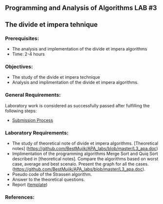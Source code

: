 ## Programming and Analysis of Algorithms LAB #3

## The divide et impera tehnique

### Prerequisites:
  - The analysis and implementation of the divide et impera algorithms
  - Time: 2-4 hours

### Objectives:
  - The study of the divide et impera technique 
  - Analysis and implimentation of the divide et impera algorithms.

### General Requirements:
  Laboratory work is considered as successfully passed after fulfilling the following steps:
  - [Submission Process](https://github.com/BestMujik/MIDPS-labs/blob/master/Submission%20Process.md)
  
### Laboratory Requirements:

  - The study of theoretical note of divide et impera algorithms. [Theoretical notes] (https://github.com/BestMujik/APA_labs/blob/master/L3_apa.doc)
  - Implimentation of the programming algorithms Merge Sort and Quiq Sort described in [theoretical notes]. Compare the algorithms based on worst case, average and best scenaio. Present the graph for all the cases. (https://github.com/BestMujik/APA_labs/blob/master/L3_apa.doc). 
  - Pseudo code of the Strassen algorithm.
  - Answer to the theoretical questions.
  - Report ([template](https://github.com/BestMujik/BDC_labs/tree/master/TEX%20template))

### References:

